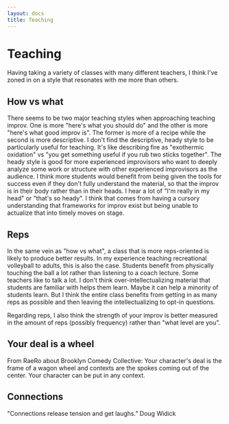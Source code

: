 ```yaml
---
layout: docs
title: Teaching
---
```


# Teaching

Having taking a variety of classes with many different teachers, I think I've zoned in on a style that resonates with me more than others. 

## How vs what

There seems to be two major teaching styles when approaching teaching improv. One is more "here's what you should do" and the other is more "here's what good improv is". The former is more of a recipe while the second is more descriptive. I don't find the descriptive, heady style to be particularly useful for teaching. It's like describing fire as "exothermic oxidation" vs "you get something useful if you rub two sticks together". The heady style is good for more experienced improvisors who want to deeply analyze some work or structure with other experienced improvisors as the audience. I think more students would benefit from being given the tools for success even if they don't fully understand the material, so that the improv is in their body rather than in their heads. I hear a lot of "I'm really in my head" or "that's so heady". I think that comes from having a cursory understanding that frameworks for improv exist but being unable to actualize that into timely moves on stage.

## Reps

In the same vein as "how vs what", a class that is more reps-oriented is likely to produce better results. In my experience teaching recreational volleyball to adults, this is also the case. Students benefit from physically touching the ball a lot rather than listening to a coach lecture. Some teachers like to talk a lot. I don't think over-intellectualizing material that students are familiar with helps them learn. Maybe it can help a minority of students learn. But I think the entire class benefits from getting in as many reps as possible and then leaving the intellectualizing to opt-in questions.

Regarding reps, I also think the strength of your improv is better measured in the amount of reps \(possibly frequency\) rather than "what level are you".

## Your deal is a wheel

From RaeRo about Brooklyn Comedy Collective: Your character's deal is the frame of a wagon wheel and contexts are the spokes coming out of the center. Your character can be put in any context.

## Connections

"Connections release tension and get laughs." Doug Widick
